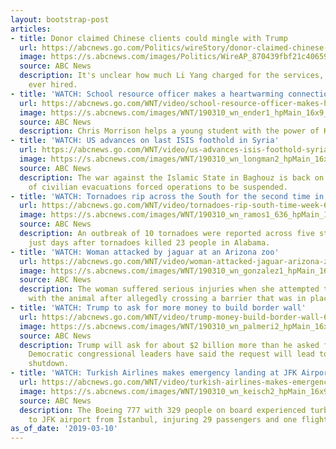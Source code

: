 ```yaml
---
layout: bootstrap-post
articles:
- title: Donor claimed Chinese clients could mingle with Trump
  url: https://abcnews.go.com/Politics/wireStory/donor-claimed-chinese-clients-mingle-trump-61595297
  image: https://s.abcnews.com/images/Politics/WireAP_870439fbf21c40659035304d6192c943_16x9_992.jpg
  source: ABC News
  description: It's unclear how much Li Yang charged for the services, if she was
    ever hired.
- title: 'WATCH: School resource officer makes a heartwarming connection'
  url: https://abcnews.go.com/WNT/video/school-resource-officer-makes-heartwarming-connection-61595195
  image: https://s.abcnews.com/images/WNT/190310_wn_ender1_hpMain_16x9_992.jpg
  source: ABC News
  description: Chris Morrison helps a young student with the power of Kermit the Frog.
- title: 'WATCH: US advances on last ISIS foothold in Syria'
  url: https://abcnews.go.com/WNT/video/us-advances-isis-foothold-syria-61595107
  image: https://s.abcnews.com/images/WNT/190310_wn_longman2_hpMain_16x9_992.jpg
  source: ABC News
  description: The war against the Islamic State in Baghouz is back on after a wave
    of civilian evacuations forced operations to be suspended.
- title: 'WATCH: Tornadoes rip across the South for the second time in one week'
  url: https://abcnews.go.com/WNT/video/tornadoes-rip-south-time-week-61595079
  image: https://s.abcnews.com/images/WNT/190310_wn_ramos1_636_hpMain_16x9_992.jpg
  source: ABC News
  description: An outbreak of 10 tornadoes were reported across five states on Saturday,
    just days after tornadoes killed 23 people in Alabama.
- title: 'WATCH: Woman attacked by jaguar at an Arizona zoo'
  url: https://abcnews.go.com/WNT/video/woman-attacked-jaguar-arizona-zoo-61595080
  image: https://s.abcnews.com/images/WNT/190310_wn_gonzalez1_hpMain_16x9_992.jpg
  source: ABC News
  description: The woman suffered serious injuries when she attempted to take a selfie
    with the animal after allegedly crossing a barrier that was in place
- title: 'WATCH: Trump to ask for more money to build border wall'
  url: https://abcnews.go.com/WNT/video/trump-money-build-border-wall-61595081
  image: https://s.abcnews.com/images/WNT/190310_wn_palmeri2_hpMain_16x9_992.jpg
  source: ABC News
  description: Trump will ask for about $2 billion more than he asked for previously.
    Democratic congressional leaders have said the request will lead to another government
    shutdown.
- title: 'WATCH: Turkish Airlines makes emergency landing at JFK Airport'
  url: https://abcnews.go.com/WNT/video/turkish-airlines-makes-emergency-landing-jfk-airport-61595078
  image: https://s.abcnews.com/images/WNT/190310_wn_keisch2_hpMain_16x9_992.jpg
  source: ABC News
  description: The Boeing 777 with 329 people on board experienced turbulence en route
    to JFK airport from Istanbul, injuring 29 passengers and one flight attendant.
as_of_date: '2019-03-10'
---
```


